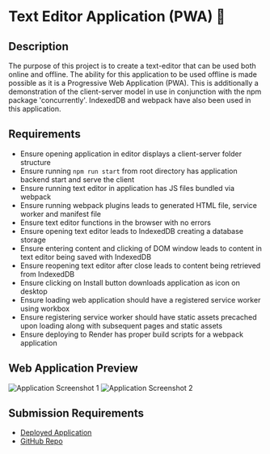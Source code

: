 # Text Editor Application (PWA) 🧰

## Description
The purpose of this project is to create a text-editor that can be used both online and offline. The ability for this application to be used offline is made possible as it is a Progressive Web Application (PWA). This is additionally a demonstration of the client-server model in use in conjunction with the npm package 'concurrently'. IndexedDB and webpack have also been used in this application.

## Requirements
- Ensure opening application in editor displays a client-server folder structure
- Ensure running `npm run start` from root directory has application backend start and serve the client
- Ensure running text editor in application has JS files bundled via webpack
- Ensure running webpack plugins leads to generated HTML file, service worker and manifest file
- Ensure text editor functions in the browser with no errors
- Ensure opening text editor leads to IndexedDB creating a database storage
- Ensure entering content and clicking of DOM window leads to content in text editor being saved with IndexedDB
- Ensure reopening text editor after close leads to content being retrieved from IndexedDB
- Ensure clicking on Install button downloads application as icon on desktop
- Ensure loading web application should have a registered service worker using workbox
- Ensure registering service worker should have static assets precached upon loading along with subsequent pages and static assets
- Ensure deploying to Render has proper build scripts for a webpack application

## Web Application Preview
![Application Screenshot 1](assets/images/text-editor-application-1.png)
![Application Screenshot 2](assets/images/text-editor-application-2.png)

## Submission Requirements
- [Deployed Application](https://text-editor-app-d968.onrender.com/)
- [GitHub Repo](https://github.com/ajayshans/text-editor-app)